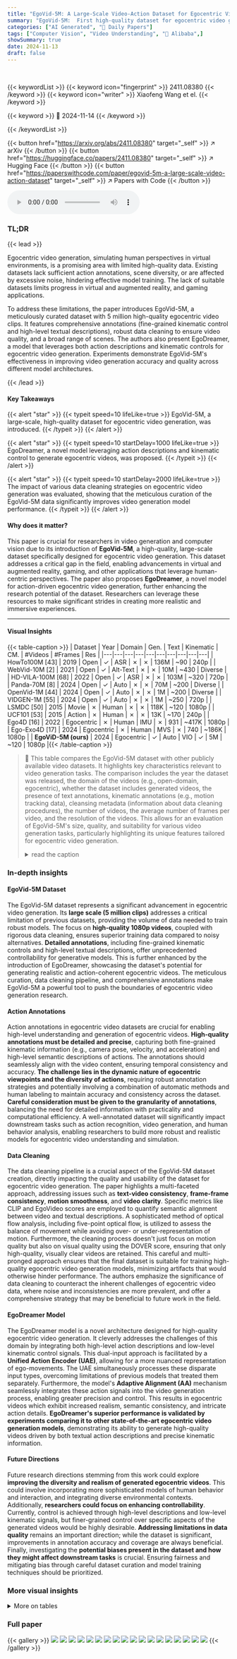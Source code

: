 ```yaml
---
title: "EgoVid-5M: A Large-Scale Video-Action Dataset for Egocentric Video Generation"
summary: "EgoVid-5M:  First high-quality dataset for egocentric video generation, enabling realistic human-centric world simulations."
categories: ["AI Generated", "🤗 Daily Papers"]
tags: ["Computer Vision", "Video Understanding", "🏢 Alibaba",]
showSummary: true
date: 2024-11-13
draft: false
---
```


<br>

{{< keywordList >}}
{{< keyword icon="fingerprint" >}} 2411.08380 {{< /keyword >}}
{{< keyword icon="writer" >}} Xiaofeng Wang et el. {{< /keyword >}}
 
{{< keyword >}} 🤗 2024-11-14 {{< /keyword >}}
 
{{< /keywordList >}}

{{< button href="https://arxiv.org/abs/2411.08380" target="_self" >}}
↗ arXiv
{{< /button >}}
{{< button href="https://huggingface.co/papers/2411.08380" target="_self" >}}
↗ Hugging Face
{{< /button >}}
{{< button href="https://paperswithcode.com/paper/egovid-5m-a-large-scale-video-action-dataset" target="_self" >}}
↗ Papers with Code
{{< /button >}}



<audio controls>
    <source src="https://ai-paper-reviewer.com/2411.08380/podcast.wav" type="audio/wav">
    Your browser does not support the audio element.
</audio>


### TL;DR


{{< lead >}}

Egocentric video generation, simulating human perspectives in virtual environments, is a promising area with limited high-quality data.  Existing datasets lack sufficient action annotations, scene diversity, or are affected by excessive noise, hindering effective model training.  The lack of suitable datasets limits progress in virtual and augmented reality, and gaming applications.



To address these limitations, the paper introduces EgoVid-5M, a meticulously curated dataset with 5 million high-quality egocentric video clips.  It features comprehensive annotations (fine-grained kinematic control and high-level textual descriptions), robust data cleaning to ensure video quality, and a broad range of scenes.  The authors also present EgoDreamer, a model that leverages both action descriptions and kinematic controls for egocentric video generation.  Experiments demonstrate EgoVid-5M's effectiveness in improving video generation accuracy and quality across different model architectures.

{{< /lead >}}


#### Key Takeaways

{{< alert "star" >}}
{{< typeit speed=10 lifeLike=true >}} EgoVid-5M, a large-scale, high-quality dataset for egocentric video generation, was introduced. {{< /typeit >}}
{{< /alert >}}

{{< alert "star" >}}
{{< typeit speed=10 startDelay=1000 lifeLike=true >}} EgoDreamer, a novel model leveraging action descriptions and kinematic control to generate egocentric videos, was proposed. {{< /typeit >}}
{{< /alert >}}

{{< alert "star" >}}
{{< typeit speed=10 startDelay=2000 lifeLike=true >}} The impact of various data cleaning strategies on egocentric video generation was evaluated, showing that the meticulous curation of the EgoVid-5M data significantly improves video generation model performance. {{< /typeit >}}
{{< /alert >}}

#### Why does it matter?
This paper is crucial for researchers in video generation and computer vision due to its introduction of **EgoVid-5M**, a high-quality, large-scale dataset specifically designed for egocentric video generation.  This dataset addresses a critical gap in the field, enabling advancements in virtual and augmented reality, gaming, and other applications that leverage human-centric perspectives. The paper also proposes **EgoDreamer**, a novel model for action-driven egocentric video generation, further enhancing the research potential of the dataset.  Researchers can leverage these resources to make significant strides in creating more realistic and immersive experiences.

------
#### Visual Insights





{{< table-caption >}}
| Dataset | Year | Domain | Gen. | Text | Kinematic | CM. | #Videos | #Frames | Res |
|---|---|---|---|---|---|---|---|---|---| 
| HowTo100M [43] | 2019 | Open | ✓ | ASR | ✗ | ✗ | 136M | ~90 | 240p |
| WebVid-10M [2] | 2021 | Open | ✓ | Alt-Text | ✗ | ✗ | 10M | ~430 | Diverse |
| HD-VILA-100M [68] | 2022 | Open | ✓ | ASR | ✗ | ✗ | 103M | ~320 | 720p |
| Panda-70M [8] | 2024 | Open | ✓ | Auto | ✗ | ✗ | 70M | ~200 | Diverse |
| OpenVid-1M [44] | 2024 | Open | ✓ | Auto | ✗ | ✗ | 1M | ~200 | Diverse |
| VIDGEN-1M [55] | 2024 | Open | ✓ | Auto | ✗ | ✗ | 1M | ~250 | 720p |
| LSMDC [50] | 2015 | Movie | ✗ | Human | ✗ | ✗ | 118K | ~120 | 1080p |
| UCF101 [53] | 2015 | Action | ✗ | Human | ✗ | ✗ | 13K | ~170 | 240p |
| Ego4D [16] | 2022 | Egocentric | ✗ | Human | IMU | ✗ | 931 | ~417K | 1080p |
| Ego-Exo4D [17] | 2024 | Egocentric | ✗ | Human | MVS | ✗ | 740 | ~186K | 1080p |
| **EgoViD-5M (ours)** | 2024 | Egocentric | ✓ | Auto | VIO | ✓ | 5M | ~120 | 1080p |{{< /table-caption >}}

> 🔼 This table compares the EgoVid-5M dataset with other publicly available video datasets.  It highlights key characteristics relevant to video generation tasks.  The comparison includes the year the dataset was released, the domain of the videos (e.g., open-domain, egocentric), whether the dataset includes generated videos, the presence of text annotations, kinematic annotations (e.g., motion tracking data), cleansing metadata (information about data cleaning procedures), the number of videos, the average number of frames per video, and the resolution of the videos.  This allows for an evaluation of EgoVid-5M's size, quality, and suitability for various video generation tasks, particularly highlighting its unique features tailored for egocentric video generation.
> <details>
> <summary>read the caption</summary>
> Table 1: Comparison of EgoVid-5M and other video datasets, where Gen. denotes whether the dataset is designed for generative training, CM. denotes cleansing metadata, #Videos is the number of videos, and #Frames is the average number of frames in a video.
> </details>





### In-depth insights


#### EgoVid-5M Dataset
The EgoVid-5M dataset represents a significant advancement in egocentric video generation. Its **large scale (5 million clips)** addresses a critical limitation of previous datasets, providing the volume of data needed to train robust models.  The focus on **high-quality 1080p videos**, coupled with rigorous data cleaning, ensures superior training data compared to noisy alternatives.  **Detailed annotations**, including fine-grained kinematic controls and high-level textual descriptions, offer unprecedented controllability for generative models.  This is further enhanced by the introduction of EgoDreamer, showcasing the dataset's potential for generating realistic and action-coherent egocentric videos. The meticulous curation, data cleaning pipeline, and comprehensive annotations make EgoVid-5M a powerful tool to push the boundaries of egocentric video generation research.

#### Action Annotations
Action annotations in egocentric video datasets are crucial for enabling high-level understanding and generation of egocentric videos.  **High-quality annotations must be detailed and precise**, capturing both fine-grained kinematic information (e.g., camera pose, velocity, and acceleration) and high-level semantic descriptions of actions.  The annotations should seamlessly align with the video content, ensuring temporal consistency and accuracy.  **The challenge lies in the dynamic nature of egocentric viewpoints and the diversity of actions**, requiring robust annotation strategies and potentially involving a combination of automatic methods and human labeling to maintain accuracy and consistency across the dataset.  **Careful consideration must be given to the granularity of annotations**, balancing the need for detailed information with practicality and computational efficiency.  A well-annotated dataset will significantly impact downstream tasks such as action recognition, video generation, and human behavior analysis, enabling researchers to build more robust and realistic models for egocentric video understanding and simulation.

#### Data Cleaning
The data cleaning pipeline is a crucial aspect of the EgoVid-5M dataset creation, directly impacting the quality and usability of the dataset for egocentric video generation.  The paper highlights a multi-faceted approach, addressing issues such as **text-video consistency**, **frame-frame consistency**, **motion smoothness**, and **video clarity**.  Specific metrics like CLIP and EgoVideo scores are employed to quantify semantic alignment between video and textual descriptions.  A sophisticated method of optical flow analysis, including five-point optical flow, is utilized to assess the balance of movement while avoiding over- or under-representation of motion.  Furthermore, the cleaning process doesn't just focus on motion quality but also on visual quality using the DOVER score, ensuring that only high-quality, visually clear videos are retained.  This careful and multi-pronged approach ensures that the final dataset is suitable for training high-quality egocentric video generation models, minimizing artifacts that would otherwise hinder performance.  The authors emphasize the significance of data cleaning to counteract the inherent challenges of egocentric video data, where noise and inconsistencies are more prevalent, and offer a comprehensive strategy that may be beneficial to future work in the field.

#### EgoDreamer Model
The EgoDreamer model is a novel architecture designed for high-quality egocentric video generation.  It cleverly addresses the challenges of this domain by integrating both high-level action descriptions and low-level kinematic control signals. This dual-input approach is facilitated by a **Unified Action Encoder (UAE)**, allowing for a more nuanced representation of ego-movements.  The UAE simultaneously processes these disparate input types, overcoming limitations of previous models that treated them separately.  Furthermore, the model's **Adaptive Alignment (AA)** mechanism seamlessly integrates these action signals into the video generation process, enabling greater precision and control.  This results in egocentric videos which exhibit increased realism, semantic consistency, and intricate action details. **EgoDreamer's superior performance is validated by experiments comparing it to other state-of-the-art egocentric video generation models**, demonstrating its ability to generate high-quality videos driven by both textual action descriptions and precise kinematic information.

#### Future Directions
Future research directions stemming from this work could explore **improving the diversity and realism of generated egocentric videos**. This could involve incorporating more sophisticated models of human behavior and interaction, and integrating diverse environmental contexts.  Additionally, **researchers could focus on enhancing controllability**.  Currently, control is achieved through high-level descriptions and low-level kinematic signals, but finer-grained control over specific aspects of the generated videos would be highly desirable. **Addressing limitations in data quality** remains an important direction; while the dataset is significant, improvements in annotation accuracy and coverage are always beneficial. Finally, investigating the **potential biases present in the dataset and how they might affect downstream tasks** is crucial. Ensuring fairness and mitigating bias through careful dataset curation and model training techniques should be prioritized.


### More visual insights




<details>
<summary>More on tables
</summary>


{{< table-caption >}}
| Method | w. EgoVid | CD-FVD ↓ | Semantic Consistency ↑ | Action Consistency ↑ | Clarity Score ↑ | Motion Smoothness ↑ | Motion Strength ↑ |
|---|---|---|---|---|---|---|---| 
| SVD [3] | ✗ | 591.61 | 0.258 | 0.465 | 0.479 | 0.971 | 18.897 |
| SVD [3] | ✓ | **548.32** | **0.266** | **0.471** | **0.485** | **0.974** | **21.032** |
| DynamiCrafter [65] | ✗ | 243.63 | 0.257 | 0.481 | 0.473 | 0.986 | 9.357 |
| DynamiCrafter [65] | ✓ | **236.82** | **0.265** | **0.494** | **0.483** | **0.987** | **18.329** |
| OpenSora [81] | ✗ | 809.46 | 0.260 | 0.489 | 0.520 | 0.983 | 7.608 |
| OpenSora [81] | ✓ | **718.32** | **0.266** | **0.494** | **0.528** | **0.986** | **15.871** |{{< /table-caption >}}
> 🔼 This table presents a quantitative comparison of the performance of three different video generation models (SVD, DynamiCrafter, and OpenSora) trained with and without the EgoVid-5M dataset.  Six metrics are used to evaluate the generated videos: CD-FVD (measuring spatial and temporal quality), Semantic Consistency, Action Consistency, Clarity Score, Motion Smoothness, and Motion Strength. The results demonstrate that fine-tuning these models with EgoVid-5M consistently improves performance across all six metrics, showcasing the dataset's effectiveness in improving egocentric video generation.
> <details>
> <summary>read the caption</summary>
> Table 2: EgoVid significantly enhances egocentric video generation. Experimental results demonstrate that training with EgoVid improves performance across all three baselines on six metrics.
> </details>

{{< table-caption >}}
| w. EgoVid | ControlNet | ControlNeXt | AA | UAE | CD-FVD ↓ | Semantic Consistency ↑ | Action Consistency ↑ | Rot Err ↓ | Trans Err ↓ |
|---|---|---|---|---|---|---|---|---|---| 
|  | ✓ |  |  |  | 241.90 | 0.263 | 0.490 | 5.32 | 9.27 |
| ✓ | ✓ |  |  |  | 238.87 | 0.266 | 0.493 | 4.01 | 8.66 |
| ✓ | ✓ |  |  | ✓ | 239.01 | 0.268 | 0.494 | 3.58 | 8.41 |
| ✓ |  | ✓ |  | ✓ | 234.13 | **0.269** | 0.497 | 3.59 | 7.93 |
| ✓ |  |  | ✓ | ✓ | **229.82** | 0.268 | **0.498** | **3.28** | **7.62** |{{< /table-caption >}}
> 🔼 This ablation study analyzes the impact of different training strategies and components of the EgoDreamer model on egocentric video generation.  It compares the performance of various configurations, including different cleaning strategies for the training data, the use of ControlNet and ControlNeXt for kinematic control, the Unified Action Encoder (UAE) for multimodal action input, and the Adaptive Alignment (AA) module.  The results are evaluated based on several key metrics, including CD-FVD (lower is better), Semantic Consistency, Action Consistency, rotation and translation errors. This table helps determine the optimal combination of techniques for generating high-quality egocentric videos.
> <details>
> <summary>read the caption</summary>
> Table 3: Ablation study on training strategy and different components of EgoDreamer.
> </details>

</details>




### Full paper

{{< gallery >}}
<img src="https://ai-paper-reviewer.com/2411.08380/1.png" class="grid-w50 md:grid-w33 xl:grid-w25" />
<img src="https://ai-paper-reviewer.com/2411.08380/2.png" class="grid-w50 md:grid-w33 xl:grid-w25" />
<img src="https://ai-paper-reviewer.com/2411.08380/3.png" class="grid-w50 md:grid-w33 xl:grid-w25" />
<img src="https://ai-paper-reviewer.com/2411.08380/4.png" class="grid-w50 md:grid-w33 xl:grid-w25" />
<img src="https://ai-paper-reviewer.com/2411.08380/5.png" class="grid-w50 md:grid-w33 xl:grid-w25" />
<img src="https://ai-paper-reviewer.com/2411.08380/6.png" class="grid-w50 md:grid-w33 xl:grid-w25" />
<img src="https://ai-paper-reviewer.com/2411.08380/7.png" class="grid-w50 md:grid-w33 xl:grid-w25" />
<img src="https://ai-paper-reviewer.com/2411.08380/8.png" class="grid-w50 md:grid-w33 xl:grid-w25" />
<img src="https://ai-paper-reviewer.com/2411.08380/9.png" class="grid-w50 md:grid-w33 xl:grid-w25" />
<img src="https://ai-paper-reviewer.com/2411.08380/10.png" class="grid-w50 md:grid-w33 xl:grid-w25" />
<img src="https://ai-paper-reviewer.com/2411.08380/11.png" class="grid-w50 md:grid-w33 xl:grid-w25" />
<img src="https://ai-paper-reviewer.com/2411.08380/12.png" class="grid-w50 md:grid-w33 xl:grid-w25" />
<img src="https://ai-paper-reviewer.com/2411.08380/13.png" class="grid-w50 md:grid-w33 xl:grid-w25" />
<img src="https://ai-paper-reviewer.com/2411.08380/14.png" class="grid-w50 md:grid-w33 xl:grid-w25" />
<img src="https://ai-paper-reviewer.com/2411.08380/15.png" class="grid-w50 md:grid-w33 xl:grid-w25" />
<img src="https://ai-paper-reviewer.com/2411.08380/16.png" class="grid-w50 md:grid-w33 xl:grid-w25" />
<img src="https://ai-paper-reviewer.com/2411.08380/17.png" class="grid-w50 md:grid-w33 xl:grid-w25" />
<img src="https://ai-paper-reviewer.com/2411.08380/18.png" class="grid-w50 md:grid-w33 xl:grid-w25" />
{{< /gallery >}}